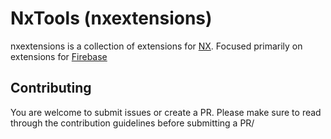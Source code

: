 # NxTools (nxextensions)

nxextensions is a collection of extensions for [NX](https://github.com/nrwl/nx).
Focused primarily on extensions for [Firebase](https://firebase.google.com)

## Contributing

You are welcome to submit issues or create a PR. Please make sure to read through the
contribution guidelines before submitting a PR/
